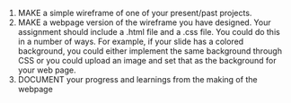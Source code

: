 1. MAKE a simple wireframe of one of your present/past projects.
2. MAKE a webpage version of the wireframe you have designed. Your assignment should include a .html file and a .css file. You could do this in a number of ways. For example, if your slide has a colored background, you could either implement the same background through CSS or you could upload an image and set that as the background for your web page.
3. DOCUMENT your progress and learnings from the making of the webpage
